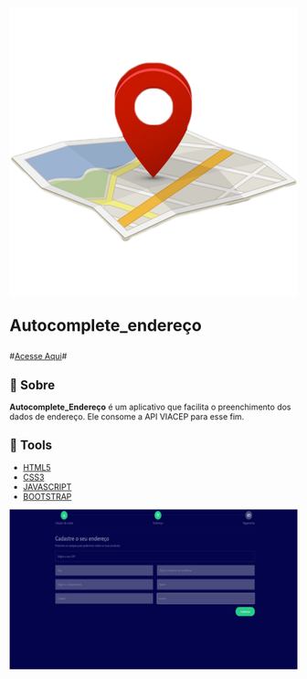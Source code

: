<h1>
    <img src="./img/cepicon.png"/>
    <p>Autocomplete_endereço</p>
</h1>

#[Acesse Aqui](https://autocompleteendereco.vercel.app/)#

## 📕 Sobre

**Autocomplete_Endereço** é um aplicativo que facilita o preenchimento dos dados de endereço. Ele consome a API VIACEP para esse fim.

## 🔨 Tools
- [HTML5](https://developer.mozilla.org/pt-BR/docs/Web/HTML)
- [CSS3](https://developer.mozilla.org/pt-BR/docs/Web/CSS)
- [JAVASCRIPT](https://developer.mozilla.org/pt-BR/docs/Web/JavaScript)
- [BOOTSTRAP](https://getbootstrap.com/)

<img src="./img/homePage.png"/>
